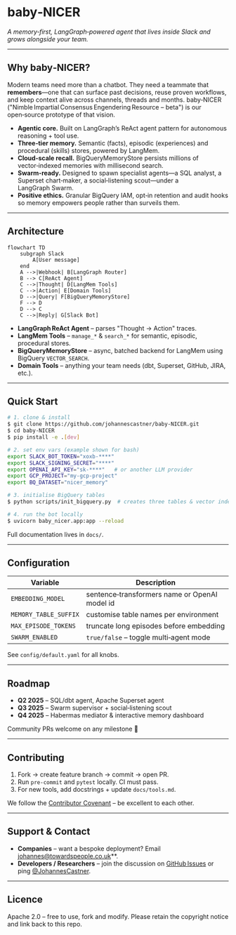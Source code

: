 # baby‑NICER

*A memory‑first, LangGraph‑powered agent that lives inside Slack and grows alongside your team.*

---

## Why baby‑NICER?

Modern teams need more than a chatbot. They need a teammate that **remembers**—one that can surface past decisions, reuse proven workflows, and keep context alive across channels, threads and months. baby‑NICER ("Nimble Impartial Consensus Engendering Resource – beta") is our open‑source prototype of that vision.

- **Agentic core.** Built on LangGraph’s ReAct agent pattern for autonomous reasoning + tool use.
- **Three‑tier memory.** Semantic (facts), episodic (experiences) and procedural (skills) stores, powered by LangMem.
- **Cloud‑scale recall.** BigQueryMemoryStore persists millions of vector‑indexed memories with millisecond search.
- **Swarm‑ready.** Designed to spawn specialist agents—a SQL analyst, a Superset chart‑maker, a social‑listening scout—under a LangGraph Swarm.
- **Positive ethics.** Granular BigQuery IAM, opt‑in retention and audit hooks so memory empowers people rather than surveils them.

---

## Architecture

```mermaid
flowchart TD
    subgraph Slack
        A[User message]
    end
    A -->|Webhook| B[LangGraph Router]
    B --> C[ReAct Agent]
    C -->|Thought| D[LangMem Tools]
    C -->|Action| E[Domain Tools]
    D -->|Query| F[BigQueryMemoryStore]
    F --> D
    D --> C
    C -->|Reply| G[Slack Bot]
```

- **LangGraph ReAct Agent** – parses "Thought → Action" traces.
- **LangMem Tools** – `manage_*` & `search_*` for semantic, episodic, procedural stores.
- **BigQueryMemoryStore** – async, batched backend for LangMem using BigQuery `VECTOR_SEARCH`.
- **Domain Tools** – anything your team needs (dbt, Superset, GitHub, JIRA, etc.).

---

## Quick Start

```bash
# 1. clone & install
$ git clone https://github.com/johannescastner/baby-NICER.git
$ cd baby-NICER
$ pip install -e .[dev]

# 2. set env vars (example shown for bash)
export SLACK_BOT_TOKEN="xoxb‑****"
export SLACK_SIGNING_SECRET="****"
export OPENAI_API_KEY="sk‑****"   # or another LLM provider
export GCP_PROJECT="my‑gcp‑project"
export BQ_DATASET="nicer_memory"

# 3. initialise BigQuery tables
$ python scripts/init_bigquery.py  # creates three tables & vector index

# 4. run the bot locally
$ uvicorn baby_nicer.app:app --reload
```

Full documentation lives in `docs/`.

---

## Configuration

| Variable              | Description                                   |
| --------------------- | --------------------------------------------- |
| `EMBEDDING_MODEL`     | sentence‑transformers name or OpenAI model id |
| `MEMORY_TABLE_SUFFIX` | customise table names per environment         |
| `MAX_EPISODE_TOKENS`  | truncate long episodes before embedding       |
| `SWARM_ENABLED`       | `true/false` – toggle multi‑agent mode        |

See `config/default.yaml` for all knobs.

---

## Roadmap

- **Q2 2025** – SQL/​dbt agent, Apache Superset agent
- **Q3 2025** – Swarm supervisor + social‑listening scout
- **Q4 2025** – Habermas mediator & interactive memory dashboard

Community PRs welcome on any milestone 🚀

---

## Contributing

1. Fork → create feature branch → commit → open PR.
2. Run `pre‑commit` and `pytest` locally. CI must pass.
3. For new tools, add docstrings + update `docs/tools.md`.

We follow the [Contributor Covenant](https://contributor-covenant.org/version/2/1/code_of_conduct/) – be excellent to each other.

---

## Support & Contact

- **Companies** – want a bespoke deployment? Email [johannes@towardspeople.co.uk](mailto\:johannes@towardspeople.co.uk)\*\*.
- **Developers / Researchers** – join the discussion on [GitHub Issues](https://github.com/johannescastner/baby-NICER/issues) or ping [@JohannesCastner](https://twitter.com/johannescastner).

---

## Licence

Apache 2.0 – free to use, fork and modify. Please retain the copyright notice and link back to this repo.

